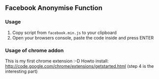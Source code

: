 ## Facebook Anonymise Function
### Usage
1. Copy script from `facebook.min.js` to your clipboard
2. Open your browsers console, paste the code inside and press ENTER
### Usage of chrome addon
This is my first chrome extension :-D
Howto install: http://code.google.com/chrome/extensions/getstarted.html (step 4 is the interesting part) 